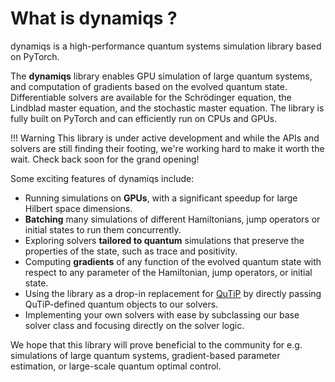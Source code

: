 # What is dynamiqs ?

dynamiqs is a high-performance quantum systems simulation library based on PyTorch.

The **dynamiqs** library enables GPU simulation of large quantum systems, and computation of gradients based on the evolved quantum state. Differentiable solvers are available for the Schrödinger equation, the Lindblad master equation, and the stochastic master equation. The library is fully built on PyTorch and can efficiently run on CPUs and GPUs.

!!! Warning
    This library is under active development and while the APIs and solvers are still finding their footing, we're working hard to make it worth the wait. Check back soon for the grand opening!

Some exciting features of dynamiqs include:

- Running simulations on **GPUs**, with a significant speedup for large Hilbert space dimensions.
- **Batching** many simulations of different Hamiltonians, jump operators or initial states to run them concurrently.
- Exploring solvers **tailored to quantum** simulations that preserve the properties of the state, such as trace and positivity.
- Computing **gradients** of any function of the evolved quantum state with respect to any parameter of the Hamiltonian, jump operators, or initial state.
- Using the library as a drop-in replacement for [QuTiP](https://qutip.org/) by directly passing QuTiP-defined quantum objects to our solvers.
- Implementing your own solvers with ease by subclassing our base solver class and focusing directly on the solver logic.

We hope that this library will prove beneficial to the community for e.g. simulations of large quantum systems, gradient-based parameter estimation, or large-scale quantum optimal control.
